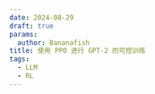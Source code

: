 ```yaml
---
date: 2024-08-29
draft: true
params:
  author: Bananafish
title: 使用 PPO 进行 GPT-2 的可控训练
tags:
  - LLM
  - RL
---
```


